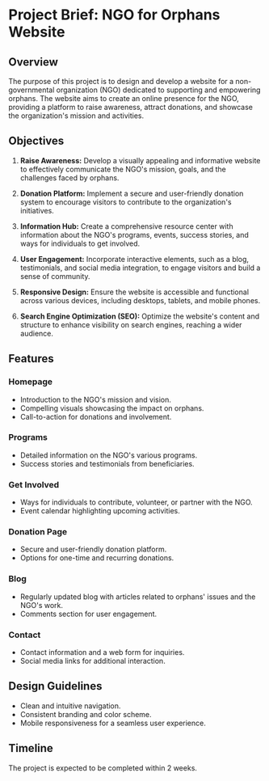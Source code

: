 # Project Brief: NGO for Orphans Website

## Overview

The purpose of this project is to design and develop a website for a non-governmental organization (NGO) dedicated to supporting and empowering orphans. The website aims to create an online presence for the NGO, providing a platform to raise awareness, attract donations, and showcase the organization's mission and activities.

## Objectives

1. **Raise Awareness:** Develop a visually appealing and informative website to effectively communicate the NGO's mission, goals, and the challenges faced by orphans.

2. **Donation Platform:** Implement a secure and user-friendly donation system to encourage visitors to contribute to the organization's initiatives.

3. **Information Hub:** Create a comprehensive resource center with information about the NGO's programs, events, success stories, and ways for individuals to get involved.

4. **User Engagement:** Incorporate interactive elements, such as a blog, testimonials, and social media integration, to engage visitors and build a sense of community.

5. **Responsive Design:** Ensure the website is accessible and functional across various devices, including desktops, tablets, and mobile phones.

6. **Search Engine Optimization (SEO):** Optimize the website's content and structure to enhance visibility on search engines, reaching a wider audience.

## Features

### Homepage

- Introduction to the NGO's mission and vision.
- Compelling visuals showcasing the impact on orphans.
- Call-to-action for donations and involvement.

### Programs

- Detailed information on the NGO's various programs.
- Success stories and testimonials from beneficiaries.

### Get Involved

- Ways for individuals to contribute, volunteer, or partner with the NGO.
- Event calendar highlighting upcoming activities.

### Donation Page

- Secure and user-friendly donation platform.
- Options for one-time and recurring donations.

### Blog

- Regularly updated blog with articles related to orphans' issues and the NGO's work.
- Comments section for user engagement.

### Contact

- Contact information and a web form for inquiries.
- Social media links for additional interaction.

## Design Guidelines

- Clean and intuitive navigation.
- Consistent branding and color scheme.
- Mobile responsiveness for a seamless user experience.

## Timeline

The project is expected to be completed within 2 weeks.

